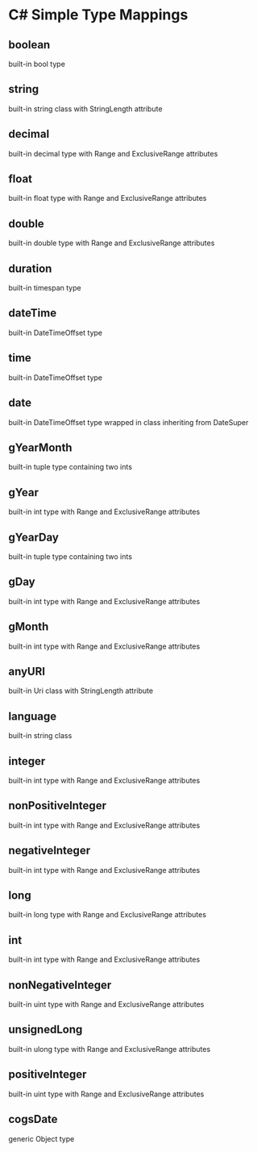# C# Simple Type Mappings

## boolean
built-in bool type

## string
built-in string class with StringLength attribute

## decimal
built-in decimal type with Range and ExclusiveRange attributes

## float
built-in float type with Range and ExclusiveRange attributes

## double
built-in double type with Range and ExclusiveRange attributes

## duration
built-in timespan type

## dateTime
built-in DateTimeOffset type

## time
built-in DateTimeOffset type 

## date
built-in DateTimeOffset type wrapped in class inheriting from DateSuper

## gYearMonth
built-in tuple type containing two ints

## gYear
built-in int type with Range and ExclusiveRange attributes

## gYearDay
built-in tuple type containing two ints

## gDay
built-in int type with Range and ExclusiveRange attributes

## gMonth
built-in int type with Range and ExclusiveRange attributes

## anyURI
built-in Uri class with StringLength attribute

## language
built-in string class

## integer
built-in int type with Range and ExclusiveRange attributes

## nonPositiveInteger
built-in int type with Range and ExclusiveRange attributes

## negativeInteger
built-in int type with Range and ExclusiveRange attributes

## long
built-in long type with Range and ExclusiveRange attributes

## int
built-in int type with Range and ExclusiveRange attributes

## nonNegativeInteger
built-in uint type with Range and ExclusiveRange attributes

## unsignedLong
built-in ulong type with Range and ExclusiveRange attributes

## positiveInteger
built-in uint type with Range and ExclusiveRange attributes

## cogsDate
generic Object type 